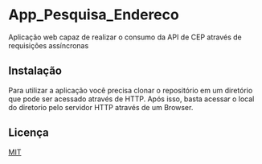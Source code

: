 # App_Pesquisa_Endereco

 Aplicação web capaz de realizar o consumo da API de CEP através de requisições assíncronas

## Instalação

 Para utilizar a aplicação você precisa clonar o repositório em um diretório que pode ser acessado através de HTTP.
 Após isso, basta acessar o local do diretorio pelo servidor HTTP através de um Browser.

## Licença

[MIT](https://choosealicense.com/licenses/mit/)
